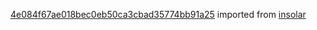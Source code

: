 [4e084f67ae018bec0eb50ca3cbad35774bb91a25](https://github.com/insolar/insolar/commit/4e084f67ae018bec0eb50ca3cbad35774bb91a25) imported from [insolar](https://github.com/insolar/insolar)
